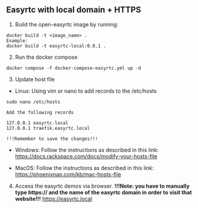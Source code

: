 ## Easyrtc with local domain + HTTPS
1. Build the open-easyrtc image by running:
```
docker build -t <image_name> .
Example:
docker build -t easyrtc-local:0.0.1 .
```

2. Run the docker compose 
```
docker compose -f docker-compose-easyrtc.yml up -d
```

3. Update host file
- Linux:
Using vim or nano to add records to the /etc/hosts
```
sudo nano /etc/hosts

Add the following records

127.0.0.1 easyrtc.local
127.0.0.1 traefik.easyrtc.local

!!!Remember to save the changes!!!

```
- Windows:
Follow the instructions as described in this link: https://docs.rackspace.com/docs/modify-your-hosts-file

- MacOS:
Follow the instructions as described in this link: https://phoenixnap.com/kb/mac-hosts-file

4. Access the easyrtc demos via browser.
**!!!Note: you have to manually type https:// and the name of the easyrtc domain in order to visit that website!!!**
https://easyrtc.local